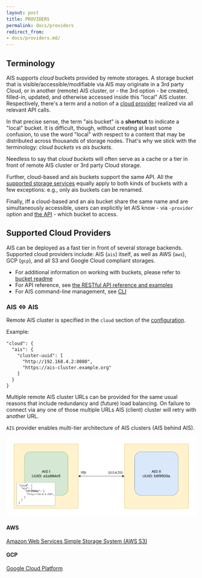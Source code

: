 ```yaml
---
layout: post
title: PROVIDERS
permalink: docs/providers
redirect_from:
- docs/providers.md/
---
```


## Terminology

AIS supports *cloud* buckets provided by remote storages. A storage bucket that is visible/accessible/modifiable via AIS may originate in a 3rd party Cloud, or in another (remote) AIS cluster, or - the 3rd option - be created, filled-in, updated, and otherwise accessed inside this "local" AIS cluster. Respectively, there's a term and a notion of a [cloud provider](#supported-cloud-providers) realized via all relevant API calls.

In that precise sense, the term "ais bucket" is a **shortcut** to indicate a "local" bucket. It is difficult, though, without creating at least some confusion, to use the word "local" with respect to a content that may be distributed across thousands of storage nodes. That's why we stick with the terminology: *cloud buckets* vs *ais buckets*.

Needless to say that *cloud buckets* will often serve as a cache or a tier in front of remote AIS cluster or 3rd party Cloud storage.

Further, cloud-based and ais buckets support the same API. All the [supported storage services](storage_svcs.md) equally apply to both kinds of buckets with a few exceptions: e.g., only ais buckets can be renamed.

Finally, iff a cloud-based and an ais bucket share the same name and are simultaneously accessible, users can explicitly let AIS know - via `-provider` option and [the API](bucket.md) - which bucket to access.

## Supported Cloud Providers

AIS can be deployed as a fast tier in front of several storage backends. Supported cloud providers include: AIS (`ais`) itself, as well as AWS (`aws`), GCP (`gcp`), and all S3 and Google Cloud compliant storages.

* For additional information on working with buckets, please refer to [bucket readme](./bucket.md)
* For API reference, see [the RESTful API reference and examples](./http_api.md)
* For AIS command-line management, see [CLI](/cli/README.md)

### AIS <=> AIS

Remote AIS cluster is specified in the `cloud` section of the [configuration](./configuration.md).

Example:
```
"cloud": {
  "ais": {
    "cluster-uuid": [
      "http://192.168.4.2:8080",
      "https://ais-cluster.example.org"
    ]
  }
}
```
Multiple remote AIS cluster URLs can be provided for the same usual reasons that include redundancy and (future) load balancing.
On failure to connect via any one of those multiple URLs AIS (client) cluster will retry with another URL.

`AIS` provider enables multi-tier architecture of AIS clusters (AIS behind AIS).

![AIS-behind-AIS](./images/ais-behind-ais.png)

#### AWS

[Amazon Web Services Simple Storage System (AWS S3)](https://aws.amazon.com/s3/)

#### GCP

[Google Cloud Platform](https://cloud.google.com/)
